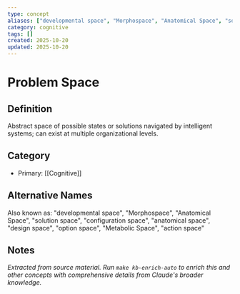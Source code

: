 ```yaml
---
type: concept
aliases: ["developmental space", "Morphospace", "Anatomical Space", "solution space", "configuration space", "anatomical space", "design space", "option space", "Metabolic Space", "action space"]
category: cognitive
tags: []
created: 2025-10-20
updated: 2025-10-20
---
```


# Problem Space

## Definition

Abstract space of possible states or solutions navigated by intelligent systems; can exist at multiple organizational levels.

## Category

- Primary: [[Cognitive]]

## Alternative Names

Also known as: "developmental space", "Morphospace", "Anatomical Space", "solution space", "configuration space", "anatomical space", "design space", "option space", "Metabolic Space", "action space"

## Notes

*Extracted from source material. Run `make kb-enrich-auto` to enrich this and other concepts with comprehensive details from Claude's broader knowledge.*
